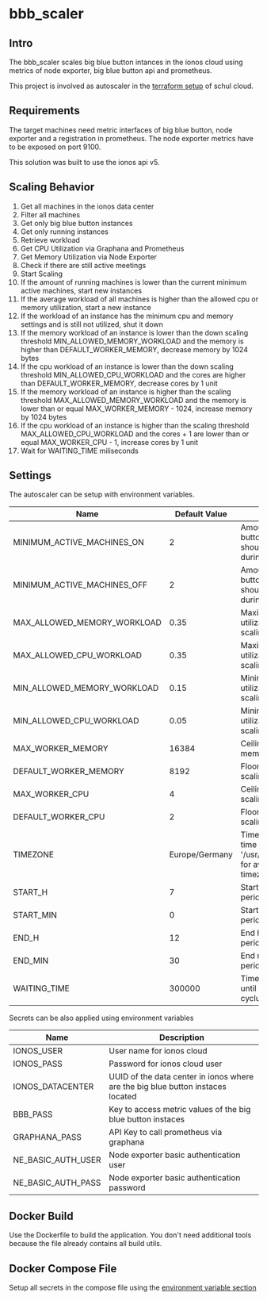 # bbb_scaler

## Intro

The bbb_scaler scales big blue button intances in the ionos cloud using
metrics of node exporter, big blue button api and prometheus.

This project is involved as autoscaler in the [terraform setup](https://github.com/schul-cloud/bbb-deployment) of schul cloud.

## Requirements

The target machines need metric interfaces of big blue button, node exporter and a registration in prometheus.
The node exporter metrics have to be exposed on port 9100.

This solution was built to use the ionos api v5.

## Scaling Behavior

1. Get all machines in the ionos data center
2. Filter all machines
  1. Get only big blue button instances
  2. Get only running instances
3. Retrieve workload
  1. Get CPU Utilization via Graphana and Prometheus
  2. Get Memory Utilization via Node Exporter
  3. Check if there are still active meetings
4. Start Scaling
  1. If the amount of running machines is lower than the current minimum active machines, start new instances
  2. If the average workload of all machines is higher than the allowed cpu or memory utilization, start a new instance
  3. If the workload of an instance has the minimum cpu and memory settings and is still not utilized, shut it down
  4. If the memory workload of an instance is lower than the down scaling threshold MIN_ALLOWED_MEMORY_WORKLOAD and the memory is higher than DEFAULT_WORKER_MEMORY, decrease memory by 1024 bytes
  5. If the cpu workload of an instance is lower than the down scaling threshold MIN_ALLOWED_CPU_WORKLOAD and the cores are higher than DEFAULT_WORKER_MEMORY, decrease cores by 1 unit
  6. If the memory workload of an instance is higher than the scaling threshold MAX_ALLOWED_MEMORY_WORKLOAD and the memory is lower than or equal MAX_WORKER_MEMORY - 1024, increase memory by 1024 bytes
  7. If the cpu workload of an instance is higher than the scaling threshold MAX_ALLOWED_CPU_WORKLOAD and the cores + 1 are lower than or equal MAX_WORKER_CPU - 1, increase cores by 1 unit
5. Wait for WAITING_TIME miliseconds
  
## Settings
The autoscaler can be setup with environment variables.

Name | Default Value | Description
--- | --- | --- 
MINIMUM_ACTIVE_MACHINES_ON | 2 | Amount of big blue button instances that should be active during "on" period
MINIMUM_ACTIVE_MACHINES_OFF | 2 | Amount of big blue button instances that should be active during "off"
MAX_ALLOWED_MEMORY_WORKLOAD | 0.35 | Maximum memory utilization until up scaling starts
MAX_ALLOWED_CPU_WORKLOAD | 0.35 | Maximum cpu utilization until up scaling starts
MIN_ALLOWED_MEMORY_WORKLOAD | 0.15 | Minimum memory utilization until down scaling starts
MIN_ALLOWED_CPU_WORKLOAD | 0.05 | Minimum cpu utilization until down scaling starts
MAX_WORKER_MEMORY | 16384 | Ceiling limit of memory scaling
DEFAULT_WORKER_MEMORY | 8192 | Floor limit of memory scaling
MAX_WORKER_CPU | 4 | Ceiling limit of cpu scaling
DEFAULT_WORKER_CPU | 2 | Floor limit of cpu scaling
TIMEZONE | Europe/Germany | Timezone in which time is checked (See '/usr/share/zoneinfo/' for available timezones)
START_H | 7 | Start hour of on period
START_MIN | 0 | Start minutes of on period
END_H | 12 | End hour of on period
END_MIN | 30 | End minutes of on period
WAITING_TIME | 300000 | Time in miliseconds until next scaling cyclus starts

Secrets can be also applied using environment variables

Name | Description
--- | ---
IONOS_USER | User name for ionos cloud
IONOS_PASS | Password for ionos cloud user
IONOS_DATACENTER | UUID of the data center in ionos where are the big blue button instaces located 
BBB_PASS | Key to access metric values of the big blue button instaces
GRAPHANA_PASS | API Key to call prometheus via graphana
NE_BASIC_AUTH_USER | Node exporter basic authentication user
NE_BASIC_AUTH_PASS | Node exporter basic authentication password

## Docker Build

Use the Dockerfile to build the application.
You don't need additional tools because the file already contains all build utils.

## Docker Compose File

Setup all secrets in the compose file using the [environment variable section](https://docs.docker.com/compose/environment-variables/)
